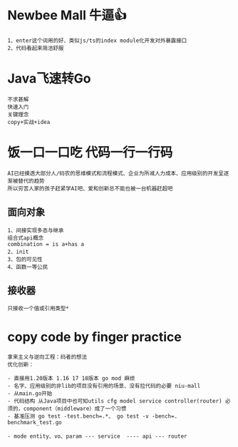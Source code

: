 # Newbee Mall 牛逼👍
```
1、enter这个词用的好、类似js/ts的index module化开发对外暴露接口
2、代码看起来简洁舒服

```

# Java飞速转Go
```
不求甚解
快速入门
关键理念
copy+实战+idea
```
# 饭一口一口吃 代码一行一行码
```
AI已经摸透大部分人/码农的思维模式和流程模式、企业为所减人力成本、应用级别的开发呈逐渐被替代的趋势
所以穷苦人家的孩子赶紧学AI吧、爱和创新总不能也被一台机器赶超吧
```
## 面向对象
```
1、间接实现多态与继承
组合式api概念
combination = is a+has a
2、init
3、包的可见性
4、函数一等公民
```
## 接收器
```
只接收一个值或引用类型*
```

# copy code by finger practice
```
拿来主义与逆向工程：码者的想法
优化创新：

- 直接用1.20版本 1.16 17 18版本 go mod 麻烦
- 名字、应用级别的非lib的项目没有引用的场景、没有拉代码的必要 niu-mall
- 从main.go开始
- 代码结构 从Java项目中也可知utils cfg model service controller(router) 必须的，component（middleware）成了一个习惯
- 基准压测 go test -test.bench=.*、 go test -v -bench=. benchmark_test.go

- mode entity、vo、param --- service  ---- api --- router
```